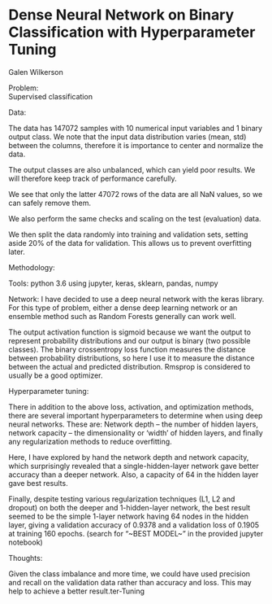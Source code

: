 # Dense Neural Network on Binary Classification with Hyperparameter Tuning
Galen Wilkerson

Problem:  
Supervised classification

Data:
  
The data has 147072 samples with 10 numerical input variables and 1 binary output class.
We note that the input data distribution varies (mean, std) between the columns, therefore it is importance to center and normalize the data.

The output classes are also unbalanced, which can yield poor results.  We will therefore keep track of performance carefully.

We see that only the latter 47072 rows of the data are all NaN values, so we can safely remove them.

We also perform the same checks and scaling on the test (evaluation) data. 

We then split the data randomly into training and validation sets, setting aside 20% of the data for validation.  This allows us to prevent overfitting later.

Methodology:   

Tools:  python 3.6 using jupyter, keras, sklearn, pandas, numpy

Network:
I have decided to use a deep neural network with the keras library.  For this type of problem, either a dense deep learning network or an ensemble method such as Random Forests generally can work well.

The output activation function is sigmoid because we want the output to represent probability distributions and our output is binary (two possible classes).
The binary crossentropy loss function measures the distance between probability distributions, so here I use it to measure the distance between the actual and predicted distribution.
Rmsprop is considered to usually be a good optimizer.

Hyperparameter tuning:

There in addition to the above loss, activation, and optimization methods, there are several important hyperparameters to determine when using deep neural networks.  These are:  Network depth – the number of hidden layers, network capacity – the dimensionality or ‘width’ of hidden layers, and finally any regularization methods to reduce overfitting.

Here, I have explored by hand the network depth and network capacity, which surprisingly revealed that a single-hidden-layer network gave better accuracy than a deeper network.  Also, a capacity of 64 in the hidden layer gave best results.

Finally, despite testing various regularization techniques (L1, L2 and dropout) on both the deeper and 1-hidden-layer network, the best result seemed to be the simple 1-layer network having 64 nodes in the hidden layer, giving a validation accuracy of 0.9378 and a validation loss of 0.1905 at training 160 epochs.  (search for “~BEST MODEL~” in the provided jupyter notebook)

Thoughts:

Given the class imbalance and more time, we could have used precision and recall on the validation data rather than accuracy and loss.  This may help to achieve a better result.ter-Tuning
